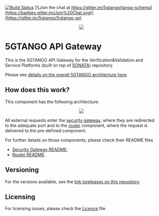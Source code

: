 [![Build Status](https://jenkins.sonata-nfv.eu/buildStatus/icon?job=tng-api-gtw/master)](https://jenkins.sonata-nfv.eu/job/tng-api-gtw/master)
[![Join the chat at https://gitter.im/5gtango/tango-schema](https://badges.gitter.im/Join%20Chat.svg)](https://gitter.im/5gtango/5gtango-sp)

<p align="center"><img src="https://github.com/sonata-nfv/tng-api-gtw/wiki/images/sonata-5gtango-logo-500px.png" /></p>

# 5GTANGO API Gateway
This is the 5GTANGO API Gateway for the Verification&amp;Validation and Service Platforms (built on top of [SONATA](https://github.com/sonata-nfv)) repository.

Please see [details on the overall 5GTANGO architecture here](https://5gtango.eu/project-outcomes/deliverables/2-uncategorised/31-d2-2-architecture-design.html). 

## How does this work?

This component has the follwoing architecture:

<p align="center"><img src="https://github.com/sonata-nfv/tng-api-gtw/wiki/images/api_gtw.png" /></p>

All external requests enter the [security gateway](https://github.com/sonata-nfv/tng-api-gtw/tree/master/tng-sec-gtw), where they are redirected to the adequate port and to the [router](https://github.com/sonata-nfv/tng-api-gtw/tree/master/tng-router) component, where the request is delivered to the pre-defined component.

For further details on those components, please check their README files

* [Security Gateway README](https://github.com/sonata-nfv/tng-api-gtw/tree/master/tng-sec-gtw/README.md);
* [Router README](https://github.com/sonata-nfv/tng-api-gtw/tree/master/tng-router/README.md).

## Versioning

For the versions available, see the [link toreleases on this repository](/releases).

## Licensing

For licensing issues, please check the [Licence](https://github.com/sonata-nfv/tng-api-gtw/blob/master/LICENSE) file.
